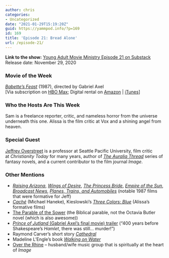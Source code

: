 ```yaml
---
author: chris
categories:
- Uncategorized
date: "2021-01-29T15:19:20Z"
guid: https://yammpod.info/?p=169
id: 169
title: 'Episode 21: Bread Alone'
url: /episode-21/
---
```

 

**Link to the show:** [Young Adult Movie Ministry Episode 21 on Substack](https://yammpod.substack.com/p/episode-21-bread-alone)  
Release date: November 29, 2020

### Movie of the Week

_[Babette&#8217;s Feast](https://www.imdb.com/title/tt0092603/)_ (1987), directed by Gabriel Axel  
[Via subscription on [HBO Max](https://play.hbomax.com/feature/urn:hbo:feature:GXnqYMAKY9htjhQEAAAI8?camp=googleHBOMAX&action=play); Digital rental on [Amazon](https://amzn.to/39tH9It) | [iTunes](https://itunes.apple.com/us/movie/babettes-feast/id547400946?at=1001l6hu&ct=gca_organic_movie-title_547400946)]

### Who the Hosts Are This Week

Sam is a freelance reporter, critic, and nameless horror from the universe underneath this one. Alissa is the film critic at Vox and a shining angel from heaven.

### Special Guest

[Jeffrey Overstreet](https://twitter.com/overstweet) is a professor at Seattle Pacific University, film critic at _Christianity Today_ for many years, author of _[_The Auralia Thread_](https://bookshop.org/a/20775/9781400072521)_ series of fantasy novels, and a current contributor to the film journal _Image_.

### Other Mentions

  * [_Raising Arizona_](https://www.imdb.com/title/tt0093822?ref_=nv_sr_srsg_0), _[Wings of Desire](https://www.imdb.com/title/tt0093191?ref_=nv_sr_srsg_0)_, _[The Princess Bride](https://www.imdb.com/title/tt0093779?ref_=nv_sr_srsg_0)_, _[Empire of the Sun](https://www.imdb.com/title/tt0092965?ref_=nv_sr_srsg_0)_, _[Broadcast News](https://www.imdb.com/title/tt0092699?ref_=nv_sr_srsg_0)_, _[Planes, Trains, and Automobiles](https://www.imdb.com/title/tt0093748?ref_=nv_sr_srsg_0)_ (notable 1987 films that were formative for Jeff)
  * _[Caché](https://www.imdb.com/title/tt0387898/)_ (Michael Haneke), Kieslowski&#8217;s _[Three Colors: Blue](https://www.imdb.com/title/tt0108394/)_ (Alissa&#8217;s formative films)
  * [The Parable of the Sower](https://en.wikipedia.org/wiki/Parable_of_the_Sower) (the Biblical parable, not the Octavia Butler novel (which is also awesome))
  * [_Prince of Jutland_ (Gabriel Axel&#8217;s final movie) trailer](https://www.youtube.com/watch?v=LPOzoFKyR-s) (&#8220;400 years before Shakespeare&#8217;s _Hamlet_, there was still&#8230; murder!&#8221;)
  * Raymond Carver&#8217;s short story _[Cathedral](https://en.wikipedia.org/wiki/Cathedral_(short_story))_
  * Madeline L&#8217;Engle&#8217;s book _[Walking on Water](https://bookshop.org/a/20775/9780804189279)_
  * [Over the Rhine](https://en.wikipedia.org/wiki/Over_the_Rhine_(band)) &#8211; husband/wife music group that is spiritually at the heart of _Image_